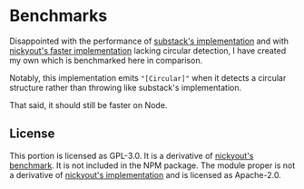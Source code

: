 # Benchmarks

Disappointed with the performance of [substack's implementation][1] and with
[nickyout's faster implementation][2] lacking circular detection, I have created
my own which is benchmarked here in comparison.

Notably, this implementation emits `"[Circular]"` when it detects a circular
structure rather than throwing like substack's implementation.

That said, it should still be faster on Node.

## License

This portion is licensed as GPL-3.0. It is a derivative of [nickyout's
benchmark][3]. It is not included in the NPM package. The module proper is not a
derivative of [nickyout's implementation][2] and is licensed as Apache-2.0.

[1]: https://github.com/substack/json-stable-stringify
[2]: https://github.com/nickyout/fast-stable-stringify
[3]: https://github.com/nickyout/fast-stable-stringify#test-results

